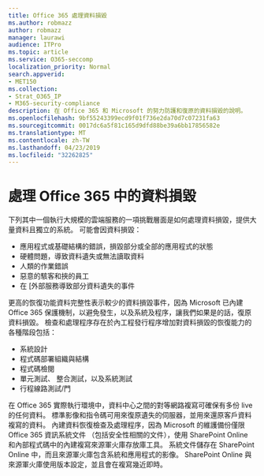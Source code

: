 ```yaml
---
title: Office 365 處理資料損毀
ms.author: robmazz
author: robmazz
manager: laurawi
audience: ITPro
ms.topic: article
ms.service: O365-seccomp
localization_priority: Normal
search.appverid:
- MET150
ms.collection:
- Strat_O365_IP
- M365-security-compliance
description: 在 Office 365 和 Microsoft 的努力防護和復原的資料損毀的說明。
ms.openlocfilehash: 9bf55243399ecd9f01f736e2da70d7c07231fa63
ms.sourcegitcommit: 0017dc6a5f81c165d9dfd88be39a6bb17856582e
ms.translationtype: MT
ms.contentlocale: zh-TW
ms.lasthandoff: 04/23/2019
ms.locfileid: "32262825"
---
```

# <a name="dealing-with-data-corruption-in-office-365"></a>處理 Office 365 中的資料損毀

下列其中一個執行大規模的雲端服務的一項挑戰層面是如何處理資料損毀，提供大量資料且獨立的系統。 可能會因資料損毀：
- 應用程式或基礎結構的錯誤，損毀部分或全部的應用程式的狀態 
- 硬體問題，導致資料遺失或無法讀取資料 
- 人類的作業錯誤 
- 惡意的駭客和挾的員工 
- 在 [外部服務導致部分資料遺失的事件 

更高的恢復功能資料完整性表示較少的資料損毀事件，因為 Microsoft 已內建 Office 365 保護機制，以避免發生，以及系統及程序，讓我們如果是的話，復原資料損毀。 檢查和處理程序存在於內工程發行程序增加對資料損毀的恢復能力的各種階段包括：
- 系統設計
- 程式碼部署組織與結構 
- 程式碼檢閱 
- 單元測試、 整合測試，以及系統測試
- 行程線路測試/門 

在 Office 365 實際執行環境中，資料中心之間的對等網路複寫可確保有多份 live 的任何資料。 標準影像和指令碼可用來復原遺失的伺服器，並用來還原客戶資料複寫的資料。 內建資料恢復檢查及處理程序，因為 Microsoft 的維護備份僅限 Office 365 資訊系統文件 （包括安全性相關的文件），使用 SharePoint Online 和內部程式碼中的內建複寫來源軍火庫存放庫工具。 系統文件儲存在 SharePoint Online 中，而且來源軍火庫包含系統和應用程式的影像。 SharePoint Online 與來源軍火庫使用版本設定，並且會在複寫幾近即時。 